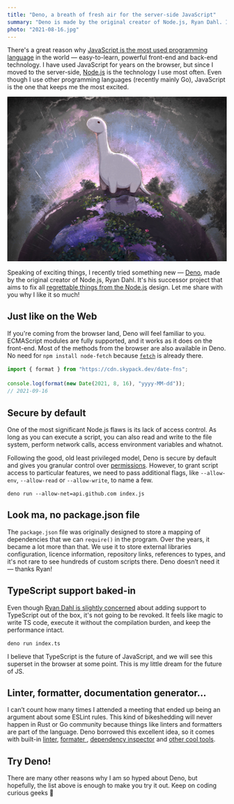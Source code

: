 ```yaml
---
title: "Deno, a breath of fresh air for the server-side JavaScript"
summary: "Deno is made by the original creator of Node.js, Ryan Dahl. It is his successor project that aims to fix all regrettable things from the Node.js design. Let me share with you why I like it so much!"
photo: "2021-08-16.jpg"
---
```


There's a great reason why [JavaScript is the most used programming language](https://insights.stackoverflow.com/survey/2021#section-most-popular-technologies-programming-scripting-and-markup-languages) in the world — easy-to-learn, powerful front-end and back-end technology. I have used JavaScript for years on the browser, but since I moved to the server-side, [Node.js](https://nodejs.org/en/) is the technology I use most often. Even though I use other programming languages (recently mainly Go), JavaScript is the one that keeps me the most excited.

![Deno artwork](2021-08-16-1.jpg)

Speaking of exciting things, I recently tried something new — [Deno](https://deno.land), made by the original creator of Node.js, Ryan Dahl. It's his successor project that aims to fix all [regrettable things from the Node.js](https://youtu.be/M3BM9TB-8yA) design. Let me share with you why I like it so much!

## Just like on the Web

If you're coming from the browser land, Deno will feel familiar to you. ECMAScript modules are fully supported, and it works as it does on the front-end. Most of the methods from the browser are also available in Deno. No need for `npm install node-fetch` because [`fetch`](https://doc.deno.land/builtin/stable#fetch) is already there.

```js
import { format } from "https://cdn.skypack.dev/date-fns";

console.log(format(new Date(2021, 8, 16), "yyyy-MM-dd"));
// 2021-09-16
```

## Secure by default

One of the most significant Node.js flaws is its lack of access control. As long as you can execute a script, you can also read and write to the file system, perform network calls, access environment variables  and whatnot.

Following the good, old least privileged model, Deno is secure by default and gives you granular control over [permissions](https://deno.land/manual@v1.13.0/getting_started/permissions). However, to grant script access to particular features, we need to pass additional flags, like `--allow-env`, `--allow-read` or `--allow-write`, to name a few.

```
deno run --allow-net=api.github.com index.js
```

## Look ma, no package.json file

The `package.json` file was originally designed to store a mapping of dependencies that we can `require()` in the program. Over the years, it became a lot more than that. We use it to store external libraries configuration, licence information, repository links, references to types, and it's not rare to see hundreds of custom scripts there. Deno doesn’t need it — thanks Ryan!

## TypeScript support baked-in

Even though [Ryan Dahl is slightly concerned](https://changelog.com/podcast/443) about adding support to TypeScript out of the box, it's not going to be revoked. It feels like magic to write TS code, execute it without the compilation burden, and keep the performance intact.

```
deno run index.ts
```

I believe that TypeScript is the future of JavaScript, and we will see this superset in the browser at some point. This is my little dream for the future of JS.

## Linter, formatter, documentation generator…

I can’t count how many times I attended a meeting that ended up being an argument about some ESLint rules. This kind of bikeshedding will never happen in Rust or Go community because things like linters and formatters are part of the language. Deno borrowed this excellent idea, so it comes with built-in [linter](https://deno.land/manual@v1.13.0/tools/linter), [formater ](https://deno.land/manual@v1.13.0/tools/formatter), [dependency inspector](https://deno.land/manual@v1.13.0/tools/dependency_inspector) and [other cool tools](https://deno.land/manual@v1.13.0/tools).

## Try Deno!

There are many other reasons why I am so hyped about Deno, but hopefully, the list above is enough to make you try it out. Keep on coding curious geeks 🦖
